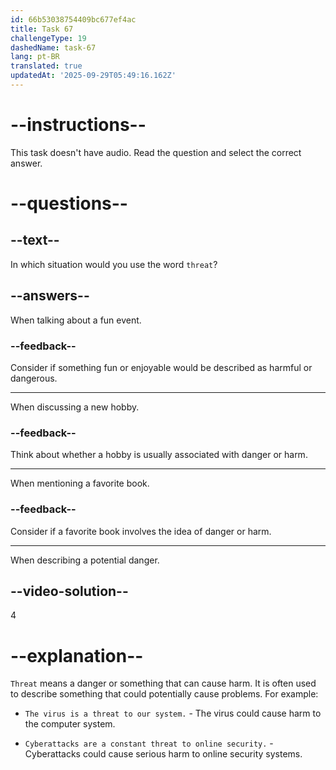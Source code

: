 ```yaml
---
id: 66b53038754409bc677ef4ac
title: Task 67
challengeType: 19
dashedName: task-67
lang: pt-BR
translated: true
updatedAt: '2025-09-29T05:49:16.162Z'
---
```


# --instructions--

This task doesn't have audio. Read the question and select the correct answer.

# --questions--

## --text--

In which situation would you use the word `threat`?

## --answers--

When talking about a fun event.

### --feedback--

Consider if something fun or enjoyable would be described as harmful or dangerous.

---

When discussing a new hobby.

### --feedback--

Think about whether a hobby is usually associated with danger or harm.

---

When mentioning a favorite book.

### --feedback--

Consider if a favorite book involves the idea of danger or harm.

---

When describing a potential danger.

## --video-solution--

4

# --explanation--

`Threat` means a danger or something that can cause harm. It is often used to describe something that could potentially cause problems. For example:

- `The virus is a threat to our system.` - The virus could cause harm to the computer system.

- `Cyberattacks are a constant threat to online security.` - Cyberattacks could cause serious harm to online security systems.
